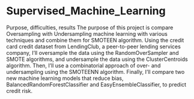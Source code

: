 # Supervised_Machine_Learning
Purpose, difficulties, results
The purpose of this project is compare Oversampling with Undersampling machine learning
with various techniques and combine them for SMOTEEN algorithm.
Using the credit card credit dataset from LendingClub, a peer-to-peer lending services company,
I’ll oversample the data using the RandomOverSampler and SMOTE algorithms, and undersample the data using the ClusterCentroids algorithm.
Then, I’ll use a combinatorial approach of over- and undersampling using the SMOTEENN algorithm.
Finally, I’ll compare two new machine learning models that reduce bias,
BalancedRandomForestClassifier and EasyEnsembleClassifier, to predict credit risk.

